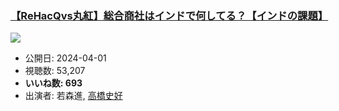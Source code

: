 ### [【ReHacQvs丸紅】総合商社はインドで何してる？【インドの課題】](https://www.youtube.com/watch?v=OeYF6bRXACk)
[![](https://img.youtube.com/vi/OeYF6bRXACk/sddefault.jpg)](https://www.youtube.com/watch?v=OeYF6bRXACk)
-   公開日: 2024-04-01
-   視聴数: 53,207
-   **いいね数: 693**
-   出演者: 若森進, [高橋史好](/rehacq_fan/people/高橋史好 "wikilink")
